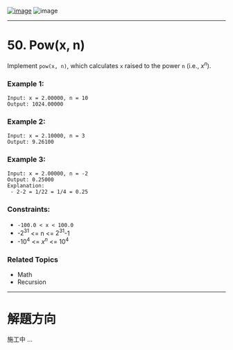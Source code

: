 [![image](https://img.shields.io/badge/Leetcode-Link-blue?logo=leetcode)](https://leetcode.com/problems/powx-n/)
![image](https://img.shields.io/badge/Difficulty-Medium-yellow)

---

# 50. Pow(x, n)

Implement `pow(x, n)`, which calculates `x` raised to the power `n` (i.e., $x^n$).

### Example 1:

```
Input: x = 2.00000, n = 10
Output: 1024.00000
```

### Example 2:

```
Input: x = 2.10000, n = 3
Output: 9.26100
```

### Example 3:

```
Input: x = 2.00000, n = -2
Output: 0.25000
Explanation: 
 - 2-2 = 1/22 = 1/4 = 0.25
``` 

### Constraints:

- `-100.0 < x < 100.0`
- -$2^{31}$ <= n <= $2^{31}$-1
- -$10^4$ <= $x^n$ <= $10^4$

### Related Topics

- Math
- Recursion
  
---

# 解題方向

施工中 ...
